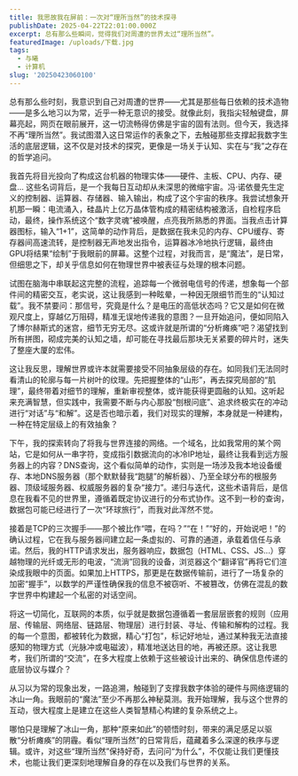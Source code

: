```yaml
---
title: 我思故我在屏前：一次对“理所当然”的技术探寻
publishDate: 2025-04-22T22:01:00.000Z
excerpt: 总有那么些瞬间，觉得我们对周遭的世界太过“理所当然”。
featuredImage: /uploads/下载.jpg
tags:
  - 与曦
  - 计算机
slug: '20250423060100'
---
```

总有那么些时刻，我意识到自己对周遭的世界——尤其是那些每日依赖的技术造物——是多么地习以为常，近乎一种无意识的接受。就像此刻，我指尖轻触键盘，屏幕亮起，网页在眼前展开，这一切流畅得仿佛是宇宙的固有法则。但今天，我选择不再“理所当然”。我试图潜入这日常运作的表象之下，去触碰那些支撑起我数字生活的底层逻辑，这不仅是对技术的探究，更像是一场关于认知、实在与“我”之存在的哲学追问。

我首先将目光投向了构成这台机器的物理实体——硬件、主板、CPU、内存、硬盘... 这些名词背后，是一个我每日互动却从未深思的微缩宇宙。冯·诺依曼先生定义的控制器、运算器、存储器、输入输出，构成了这个宇宙的秩序。我尝试想象开机那一瞬：电流涌入，硅晶片上亿万晶体管构成的精密结构被激活，自检程序启动，最终，操作系统这个“数字灵魂”被唤醒，点亮我所熟悉的界面。当我点击计算器图标，输入“1+1”，这简单的动作背后，是数据在我未见的内存、CPU缓存、寄存器间高速流转，是控制器无声地发出指令，运算器冰冷地执行逻辑，最终由GPU将结果“绘制”于我眼前的屏幕。这整个过程，对我而言，是“魔法”，是日常，但细思之下，却关乎信息如何在物理世界中被表征与处理的根本问题。

试图在脑海中串联起这完整的流程，追踪每一个微弱电信号的传递，想象每一个部件间的精密交互，老实说，这让我感到一种眩晕，一种因无限细节而生的“认知过载”。我不禁要问：那信号，究竟是什么？是电压的高低状态吗？它又是如何在微观尺度上，穿越亿万阻碍，精准无误地传递我的意图？一旦开始追问，便如同陷入了博尔赫斯式的迷宫，细节无穷无尽。这或许就是所谓的“分析瘫痪”吧？渴望找到所有拼图，砌成完美的认知之墙，却可能在寻找最后那块无关紧要的碎片时，迷失了整座大厦的宏伟。

这让我反思，理解世界或许本就需要接受不同抽象层级的存在。如同我们无法同时看清山的轮廓与每一片树叶的纹理。先把握整体的“山形”，再去探究局部的“肌理”，最终带着对细节的理解，重新审视整体，或许能获得更圆融的认知。这听起来充满智慧，但实践中，我需要不断与内心那股“刨根问底”、追求终极实在的冲动进行“对话”与“和解”。这是否也暗示着，我们对现实的理解，本身就是一种建构，一种在特定层级上的有效抽象？

下午，我的探索转向了将我与世界连接的网络。一个域名，比如我常用的某个网站，它是如何从一串字符，变成指引数据流向的冰冷IP地址，最终让我看到远方服务器上的内容？DNS查询，这个看似简单的动作，实则是一场涉及我本地设备缓存、本地DNS服务器（那个默默替我“跑腿”的解析器）、乃至全球分布的根服务器、顶级域服务器、权威服务器的复杂“接力”。递归与迭代，这些术语背后，是信息在我看不见的世界里，遵循着既定协议进行的分布式协作。这不到一秒的查询，数据包可能已经进行了一次“环球旅行”，而我对此浑然不觉。

接着是TCP的三次握手——那个被比作“喂，在吗？”“在！”“好的，开始说吧！”的确认过程，它在我与服务器间建立起一条虚拟的、可靠的通道，承载着信任与承诺。然后，我的HTTP请求发出，服务器响应，数据包（HTML、CSS、JS...）穿越物理的光纤或无形的电波，“流淌”回我的设备，浏览器这个“翻译官”再将它们渲染成我眼中的页面。如果加上HTTPS，那更是在数据传输前，进行了一场复杂的加密“握手”，以数学的严谨性确保我的信息不被窃听、不被篡改，仿佛在混乱的数字世界中构建起一个私密的对话空间。

将这一切简化，互联网的本质，似乎就是数据包遵循着一套层层嵌套的规则（应用层、传输层、网络层、链路层、物理层）进行封装、寻址、传输和解构的过程。我的每一个意图，都被转化为数据，精心“打包”，标记好地址，通过某种我无法直接感知的物理方式（光脉冲或电磁波），精准地送达目的地，再被还原。这让我思考，我们所谓的“交流”，在多大程度上依赖于这些被设计出来的、确保信息传递的底层协议与媒介？

从习以为常的现象出发，一路追溯，触碰到了支撑我数字体验的硬件与网络逻辑的冰山一角。我眼前的“魔法”至少不再那么神秘莫测。我开始理解，我与这个世界的互动，很大程度上是建立在这些人类智慧精心构建的复杂系统之上。

哪怕只是理解了冰山一角，那种“原来如此”的顿悟时刻，带来的满足感足以驱散“分析瘫痪”的阴霾。看似“理所当然”的日常背后，蕴藏着多么深邃的秩序与逻辑。或许，对这些“理所当然”保持好奇，去问问“为什么”，不仅能让我们更懂技术，也能让我们更深刻地理解自身的存在以及我们与世界的关系。
